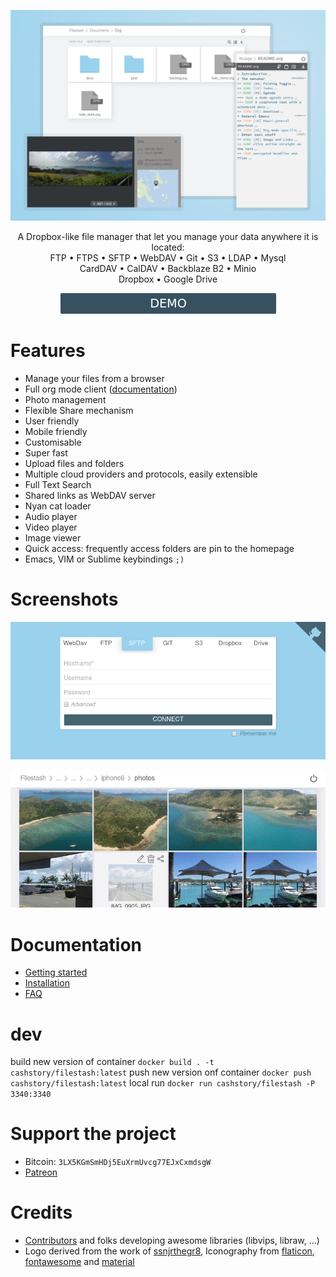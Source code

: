![screenshot](https://raw.githubusercontent.com/mickael-kerjean/filestash_images/master/.assets/photo.jpg)

<p align="center">
    A Dropbox-like file manager that let you manage your data anywhere it is located:<br>
    FTP • FTPS • SFTP • WebDAV • Git • S3 • LDAP • Mysql <br>
       CardDAV • CalDAV • Backblaze B2 • Minio <br>
               Dropbox • Google Drive
</p>
<p align="center">
    <a href="http://demo.filestash.app">
      <img src="https://raw.githubusercontent.com/mickael-kerjean/filestash_images/master/.assets/button_demo.png" alt="demo button" />
    </a>
</p>

# Features
- Manage your files from a browser
- Full org mode client ([documentation](https://www.filestash.app/2018/05/31/release-note-v0.1/))
- Photo management
- Flexible Share mechanism
- User friendly
- Mobile friendly
- Customisable
- Super fast
- Upload files and folders
- Multiple cloud providers and protocols, easily extensible
- Full Text Search
- Shared links as WebDAV server
- Nyan cat loader
- Audio player
- Video player
- Image viewer
- Quick access: frequently access folders are pin to the homepage
- Emacs, VIM or Sublime keybindings `;)`

# Screenshots
<p align="center">
    <a href="https://demo.filestash.app">
        <img src="https://raw.githubusercontent.com/mickael-kerjean/filestash_images/master/.assets/navigation.gif" alt="user experience on navigation" />
    </a>
</p>
<p align="center">
    <a href="http://demo.filestash.app">
        <img src="https://raw.githubusercontent.com/mickael-kerjean/filestash_images/master/.assets/photo_management.gif" alt="user experience on medias" />
    </a>
</p>

# Documentation
- [Getting started](https://www.filestash.app/docs)
- [Installation](https://www.filestash.app/docs/install-and-upgrade/)
- [FAQ](https://www.filestash.app/docs/faq/)

# dev
build new version of container `docker build . -t cashstory/filestash:latest`
push new version onf container `docker push cashstory/filestash:latest`
local run `docker run cashstory/filestash -P 3340:3340`

# Support the project
- Bitcoin: `3LX5KGmSmHDj5EuXrmUvcg77EJxCxmdsgW`
- [Patreon](https://www.patreon.com/mickaelk)

# Credits
- [Contributors](https://github.com/mickael-kerjean/filestash/graphs/contributors) and folks developing awesome libraries (libvips, libraw, ...)
- Logo derived from the work of [ssnjrthegr8](https://github.com/ssnjrthegr8), Iconography from [flaticon](https://www.flaticon.com/), [fontawesome](https://fontawesome.com) and [material](https://material.io/icons/)
